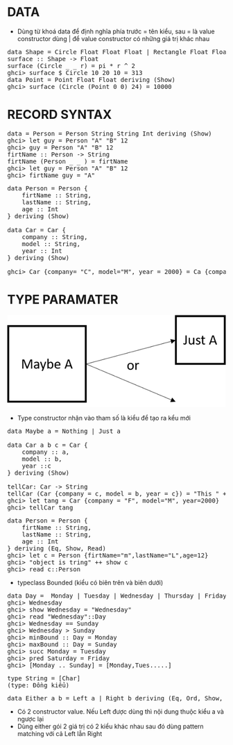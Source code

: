 # DATA
- Dùng từ khoá data để định nghĩa phía trước = tên kiểu, sau = là value constructor dùng | để value constructor có những giá trị khác nhau

<pre>
data Shape = Circle Float Float Float | Rectangle Float Float Float Float deriving (Show)
surface :: Shape -> Float
surface (Circle _ _ r) = pi * r ^ 2
ghci> surface $ Circle 10 20 10 = 313
data Point = Point Float Float deriving (Show)
ghci> surface (Circle (Point 0 0) 24) = 10000
</pre>

# RECORD SYNTAX
<pre>
data = Person = Person String String Int deriving (Show)
ghci> let guy = Person "A" "B" 12
ghci> guy = Person "A" "B" 12
firtName :: Person -> String
firtName (Person _ _ ) = firtName
ghci> let guy = Person "A" "B" 12
ghci> firtName guy = "A"
</pre>

<pre>
data Person = Person {
    firtName :: String,
    lastName :: String,
    age :: Int
} deriving (Show)

data Car = Car {
    company :: String,
    model :: String,
    year :: Int
} deriving (Show)

ghci> Car {company= "C", model="M", year = 2000} = Ca {company= "C", model="M", year = 2000} 
</pre>

# TYPE PARAMATER
![](/app/Data/image/9-2.png)

- Type constructor nhận vào tham số là kiểu để tạo ra kểu mới

<pre>
data Maybe a = Nothing | Just a

data Car a b c = Car {
    company :: a,
    model :: b,
    year ::c
} deriving (Show)

tellCar: Car -> String
tellCar (Car {company = c, model = b, year = c}) = "This " ++ a ++ " " ++ b ++ "in " ++ show c
ghci> let tang = Car {company = "F", model="M", year=2000}
ghci> tellCar tang 
</pre>

<pre>
data Person = Person {
    firtName :: String,
    lastName :: String,
    age :: Int
} deriving (Eq, Show, Read)
ghci> let c = Person {firtName="m",lastName="L",age=12}
ghci> "object is tring" ++ show c
ghci> read c::Person
</pre>

- typeclass Bounded (kiểu có biên trên và biên dưới)
<pre>
data Day =  Monday | Tuesday | Wednesday | Thursday | Friday | Saturday | Sunday deriving (Eq, Ord, Show, Read, Bounded, Enum)
ghci> Wednesday
ghci> show Wednesday = "Wednesday"
ghci> read "Wednesday"::Day
ghci> Wednesday == Sunday
ghci> Wednesday > Sunday
ghci> minBound :: Day = Monday
ghci> maxBound :: Day = Sunday
ghci> succ Monday = Tuesday
ghci> pred Saturday = Friday
ghci> [Monday .. Sunday] = [Monday,Tues.....]
</pre>

<pre>
type String = [Char]
(type: Đồng kiểu)
</pre>
<pre>
data Either a b = Left a | Right b deriving (Eq, Ord, Show, Read)
</pre>
- Có 2 constructor value. Nếu Left được dùng thì nội dung thuộc kiểu a và ngược lại
- Dùng either gói 2 giá trị có 2 kiểu khác nhau sau đó dùng pattern matching với cả Left lẫn Right

